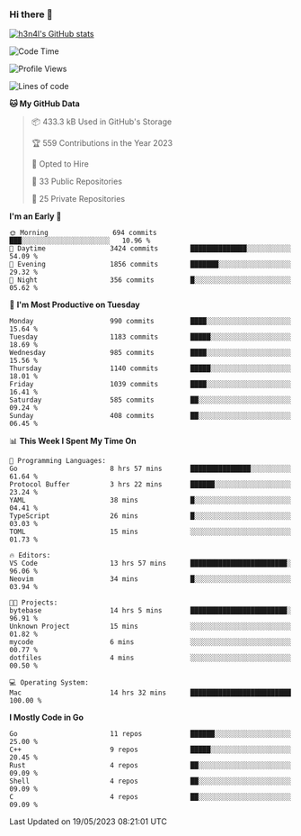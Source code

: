 ### Hi there 👋

[![h3n4l's GitHub stats](https://github-readme-stats.vercel.app/api?username=h3n4l&count_private=true&show_icons=true&theme=radical)](https://github.com/h3n4l/github-readme-stats)

<!--START_SECTION:waka-->
![Code Time](http://img.shields.io/badge/Code%20Time-1%2C231%20hrs%201%20min-blue)

![Profile Views](http://img.shields.io/badge/Profile%20Views-0-blue)

![Lines of code](https://img.shields.io/badge/From%20Hello%20World%20I%27ve%20Written-3.0%20million%20lines%20of%20code-blue)

**🐱 My GitHub Data** 

> 📦 433.3 kB Used in GitHub's Storage 
 > 
> 🏆 559 Contributions in the Year 2023
 > 
> 💼 Opted to Hire
 > 
> 📜 33 Public Repositories 
 > 
> 🔑 25 Private Repositories 
 > 
**I'm an Early 🐤** 

```text
🌞 Morning                694 commits         ███░░░░░░░░░░░░░░░░░░░░░░   10.96 % 
🌆 Daytime                3424 commits        ██████████████░░░░░░░░░░░   54.09 % 
🌃 Evening                1856 commits        ███████░░░░░░░░░░░░░░░░░░   29.32 % 
🌙 Night                  356 commits         █░░░░░░░░░░░░░░░░░░░░░░░░   05.62 % 
```
📅 **I'm Most Productive on Tuesday** 

```text
Monday                   990 commits         ████░░░░░░░░░░░░░░░░░░░░░   15.64 % 
Tuesday                  1183 commits        █████░░░░░░░░░░░░░░░░░░░░   18.69 % 
Wednesday                985 commits         ████░░░░░░░░░░░░░░░░░░░░░   15.56 % 
Thursday                 1140 commits        █████░░░░░░░░░░░░░░░░░░░░   18.01 % 
Friday                   1039 commits        ████░░░░░░░░░░░░░░░░░░░░░   16.41 % 
Saturday                 585 commits         ██░░░░░░░░░░░░░░░░░░░░░░░   09.24 % 
Sunday                   408 commits         ██░░░░░░░░░░░░░░░░░░░░░░░   06.45 % 
```


📊 **This Week I Spent My Time On** 

```text
💬 Programming Languages: 
Go                       8 hrs 57 mins       ███████████████░░░░░░░░░░   61.64 % 
Protocol Buffer          3 hrs 22 mins       ██████░░░░░░░░░░░░░░░░░░░   23.24 % 
YAML                     38 mins             █░░░░░░░░░░░░░░░░░░░░░░░░   04.41 % 
TypeScript               26 mins             █░░░░░░░░░░░░░░░░░░░░░░░░   03.03 % 
TOML                     15 mins             ░░░░░░░░░░░░░░░░░░░░░░░░░   01.73 % 

🔥 Editors: 
VS Code                  13 hrs 57 mins      ████████████████████████░   96.06 % 
Neovim                   34 mins             █░░░░░░░░░░░░░░░░░░░░░░░░   03.94 % 

🐱‍💻 Projects: 
bytebase                 14 hrs 5 mins       ████████████████████████░   96.91 % 
Unknown Project          15 mins             ░░░░░░░░░░░░░░░░░░░░░░░░░   01.82 % 
mycode                   6 mins              ░░░░░░░░░░░░░░░░░░░░░░░░░   00.77 % 
dotfiles                 4 mins              ░░░░░░░░░░░░░░░░░░░░░░░░░   00.50 % 

💻 Operating System: 
Mac                      14 hrs 32 mins      █████████████████████████   100.00 % 
```

**I Mostly Code in Go** 

```text
Go                       11 repos            ██████░░░░░░░░░░░░░░░░░░░   25.00 % 
C++                      9 repos             █████░░░░░░░░░░░░░░░░░░░░   20.45 % 
Rust                     4 repos             ██░░░░░░░░░░░░░░░░░░░░░░░   09.09 % 
Shell                    4 repos             ██░░░░░░░░░░░░░░░░░░░░░░░   09.09 % 
C                        4 repos             ██░░░░░░░░░░░░░░░░░░░░░░░   09.09 % 
```




 Last Updated on 19/05/2023 08:21:01 UTC
<!--END_SECTION:waka-->

